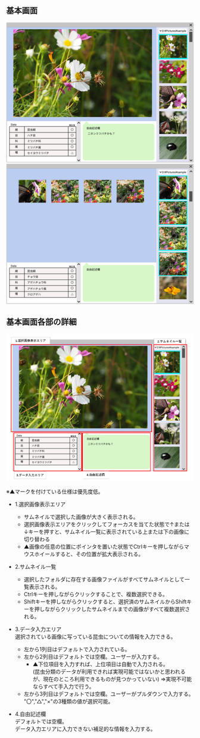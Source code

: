 ## 基本画面

![基本画面](img/MainPage.png)
![基本画面（複数選択時）](img/MultiSelectMode.png)

## 基本画面各部の詳細
![基本画面各部詳細](img/MainPage_PartsDerail.png)

※▲マークを付けている仕様は優先度低。

- 1.選択画像表示エリア  
  - サムネイルで選択した画像が大きく表示される。  
  - 選択画像表示エリアをクリックしてフォーカスを当てた状態で↑または↓キーを押すと、サムネイル一覧に表示されている上または下の画像に切り替わる
  - ▲画像の任意の位置にポインタを置いた状態でCtrlキーを押しながらマウスホイールすると、その位置が拡大表示される。  

- 2.サムネイル一覧  
  - 選択したフォルダに存在する画像ファイルがすべてサムネイルとして一覧表示される。  
  - Ctrlキーを押しながらクリックすることで、複数選択できる。  
  - Shiftキーを押しながらクリックすると、選択済のサムネイルからShiftキーを押しながらクリックしたサムネイルまでの画像がすべて複数選択される。  

- 3.データ入力エリア  
  選択されている画像に写っている昆虫についての情報を入力できる。
  - 左から1列目はデフォルトで入力されている。
  - 左から2列目はデフォルトでは空欄。ユーザーが入力する。  
    - ▲下位項目を入力すれば、上位項目は自動で入力される。  
      (昆虫分類のデータが利用できれば実現可能ではないかと思われるが、現在のところ利用できるものが見つかっていない)
      ⇒実現不可能ならすべて手入力で行う。
  - 左から3列目はデフォルトでは空欄。ユーザーがプルダウンで入力する。  
    "〇","△","×"の3種類の値が選択可能。  
- 4.自由記述欄  
  デフォルトでは空欄。  
  データ入力エリアに入力できない補足的な情報を入力する。